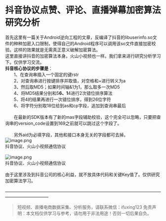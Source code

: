 # 抖音协议点赞、评论、直播弹幕加密算法研究分析

首先这里有一篇关于Android逆向工程的文章，反编译了抖音的libuserinfo.so文件的种种加密入口限制，使得自己的Android程序可以调用该so文件直接加密校验。这样的效果就是无需真正意义破解加密算法。<br />这里直接讲抖音的加密算法本身。火山小视频也一样。我们拿来进行研究分析学习下。仅供学习交流。<br />**抖音核心协议的步骤是**：<br />　　1、在查询串插入一个固定的键rstr<br />　　2、对查询串进行按键排序并取值，对空格和+进行转义为a<br />　　3、然后取MD5；如果时间轴&1为1，那么取多一次MD5<br />　　4、将MD5结果分别和5******6、1******4进行2次错位排序算法<br />　　5、将4的结果再进行一次错位排序，得到26位字符<br />　　6、将字符分别取18位给到as和cp字段，追加到查询串最后<br />
<br />　　在最新的SDK版本有了新的mas字段辅助校验，这个完全可以忽略，只要把查询串的version_code设置到169之前就可以跳过这个字段了。<br />
<br />　　另外aid为必填字段，其他和接口本身无关的字段都可去掉。<br />![image.png](https://cdn.nlark.com/yuque/0/2020/png/97322/1606869601754-d7813825-edfd-4c50-8c9e-8d2ebd36dcd5.png#align=left&display=inline&height=518&margin=%5Bobject%20Object%5D&name=image.png&originHeight=1036&originWidth=1240&size=645693&status=done&style=none&width=620)<br />抖音协议、火山小视频通信协议<br /> <br />![image.png](https://cdn.nlark.com/yuque/0/2020/png/97322/1606869619423-1af4d2fe-7034-417e-a669-242e184982a6.png#align=left&display=inline&height=513&margin=%5Bobject%20Object%5D&name=image.png&originHeight=1026&originWidth=1238&size=515131&status=done&style=none&width=619)<br />抖音协议、火山小视频通信协议<br /> <br />由于这里涉及到抖音公司的核心利益，就不放具体代码和关键Key值了。仅供研究加密算法学习。<br />
<br />——————————————————————————————————————————————

>
> 短视频、直播电商数据采集、分析服务，请联系微信：ifuxing123
> 免责声明：本文档仅供学习与参考，请勿用于非法用途！否则一切后果自负。
> 
